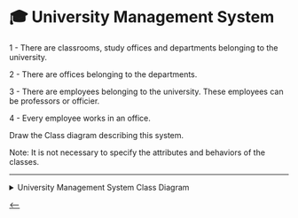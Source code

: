 # 🎓 University Management System

1 - There are classrooms, study offices and departments belonging to the university.

2 - There are offices belonging to the departments.

3 - There are employees belonging to the university. These employees can be professors or officier.

4 - Every employee works in an office.

Draw the Class diagram describing this system.

Note: It is not necessary to specify the attributes and behaviors of the classes.

---

<details>
<summary>University Management System Class Diagram</summary>
<a href="https://app.gleek.io/diagrams/DCrRJ5uV2JiewPUuzPUpNg" target="_blank">
    <img src="https://sketchertest.blob.core.windows.net/previewimages/DCrRJ5uV2JiewPUuzPUpNg.png" alt="University Management System" title="University Management System" />
</a>
</details>

[<--](../ReadMe.md)
